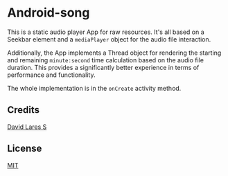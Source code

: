 # Android-song

This is a static audio player App for raw resources. It's all based on a Seekbar element and a `mediaPlayer` object for the audio file interaction.

Additionally, the App implements a Thread object for rendering the starting and remaining `minute:second` time calculation based on the audio file duration. This provides a significantly better experience in terms of performance and functionality.

The whole implementation is in the `onCreate` activity method.

## Credits
[David Lares S](https://davidlares.com)

## License
[MIT](https://opensource.org/licenses/MIT)
